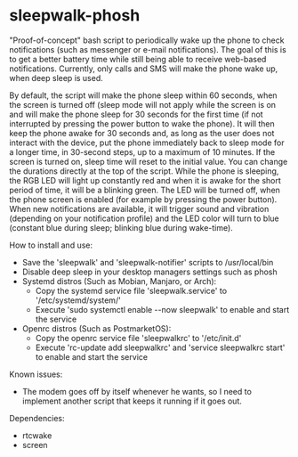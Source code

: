 # sleepwalk-phosh
"Proof-of-concept" bash script to periodically wake up the phone to check notifications (such as messenger or e-mail notifications). The goal of this is to get a better battery time while still being able to receive web-based notifications. Currently, only calls and SMS will make the phone wake up, when deep sleep is used.

By default, the script will make the phone sleep within 60 seconds, when the screen is turned off (sleep mode will not apply while the screen is on and will make the phone sleep for 30 seconds for the first time (if not interrupted by pressing the power button to wake the phone). It will then keep the phone awake for 30 seconds and, as long as the user does not interact with the device, put the phone immediately back to sleep mode for a longer time, in 30-second steps, up to a maximum of 10 minutes. If the screen is turned on, sleep time will reset to the initial value. You can change the durations directly at the top of the script. While the phone is sleeping, the RGB LED will light up constantly red and when it is awake for the short period of time, it will be a blinking green. The LED will be turned off, when the phone screen is enabled (for example by pressing the power button). When new notifications are available, it will trigger sound and vibration (depending on your notification profile) and the LED color will turn to blue (constant blue during sleep; blinking blue during wake-time).

How to install and use:
- Save the 'sleepwalk' and 'sleepwalk-notifier' scripts to /usr/local/bin
- Disable deep sleep in your desktop managers settings such as phosh
- Systemd distros (Such as Mobian, Manjaro, or Arch): 
    - Copy the systemd service file 'sleepwalk.service' to '/etc/systemd/system/'
    - Execute 'sudo systemctl enable --now sleepwalk' to enable and start the service
- Openrc distros (Such as PostmarketOS):
    - Copy the openrc service file 'sleepwalkrc' to '/etc/init.d'
    - Execute 'rc-update add sleepwalkrc' and 'service sleepwalkrc start' to enable and start the service

Known issues:
- The modem goes off by itself whenever he wants, so I need to implement another script that keeps it running if it goes out.

Dependencies:
- rtcwake
- screen
